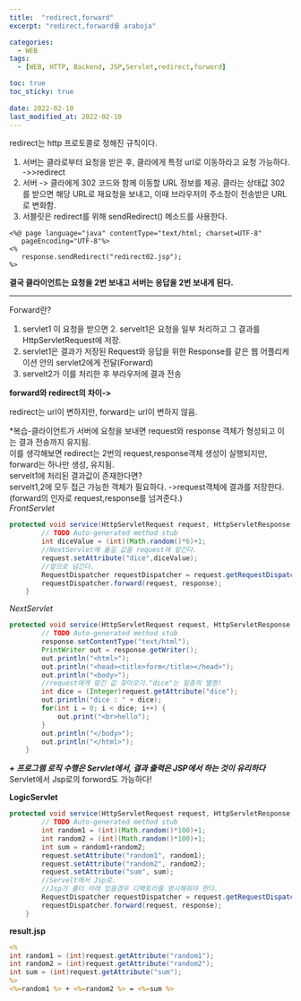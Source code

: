 ```yaml
---
title:  "redirect,forward"
excerpt: "redirect,forward를 araboja"

categories:
  - WEB
tags:
  - [WEB, HTTP, Backend, JSP,Servlet,redirect,forword]

toc: true
toc_sticky: true
 
date: 2022-02-10
last_modified_at: 2022-02-10
---
```

redirect는 http 프로토콜로 정해진 규칙이다.   
 1. 서버는 클라로부터 요청을 받은 후, 클라에게 특정 url로 이동하라고 요청 가능하다. ->>redirect   
 2. 서버 -> 클라에게 302 코드와 함께 이동할 URL 정보를 제공. 클라는 상태값 302를 받으면 해당 URL로 재요청을 보내고, 이때 브라우저의 주소창이 전송받은 URL로 변화함.   
 3. 서블릿은 redirect를 위해 sendRedirect() 메소드를 사용한다.   
 ```
<%@ page language="java" contentType="text/html; charset=UTF-8"
    pageEncoding="UTF-8"%>
<%
	response.sendRedirect("redirect02.jsp");
%>
```
__결국 클라이언트는 요청을 2번 보내고 서버는 응답을 2번 보내게 된다.__   
***   
Forward란?   

1. servlet1 이 요청을 받으면 2. servelt1은 요청을 일부 처리하고 그 결과를 HttpServletRequest에 저장. 
2. servlet1은 결과가 저장된 Request와 응답을 위한 Response를 같은 웹 어플리케이션 안의 servlet2에게 전달(Forward)
3. servelt2가 이를 처리한 후 부라우저에 결과 전송     

__forward와 redirect의 차이->__   

redirect는 url이 변하지만, forward는 url이 변하지 않음.   

*복습-클라이언트가 서버에 요청을 보내면 request와 response 객체가 형성되고 이는 결과 전송까지 유지됨.    
이를 생각해보면 redirect는 2번의 request,response객체 생성이 실행되지만, forward는 하나만 생성, 유지됨.   
servelt1에 처리된 결과값이 존재한다면?   
servelt1,2에 모두 접근 가능한 객체가 필요하다. ->request객체에 결과를 저장한다.(forward의 인자로 request,response를 넘겨준다.)   
*FrontServlet*
```java
protected void service(HttpServletRequest request, HttpServletResponse response) throws ServletException, IOException {
		// TODO Auto-generated method stub
		int diceValue = (int)(Math.random()*6)+1;
		//NextServlet에 옮길 값을 request에 맡긴다.
		request.setAttribute("dice",diceValue);
		//앞으로 넘긴다.
		RequestDispatcher requestDispatcher = request.getRequestDispatcher("/NextServlet");
		requestDispatcher.forward(request, response);
	}
```
*NextServlet*
```java
protected void service(HttpServletRequest request, HttpServletResponse response) throws ServletException, IOException {
		// TODO Auto-generated method stub
		response.setContentType("text/html");
        PrintWriter out = response.getWriter();
        out.println("<html>");
        out.println("<head><title>form</title></head>");
        out.println("<body>");
        //request에게 맡긴 값 찾아오기."dice"는 일종의 별명!
        int dice = (Integer)request.getAttribute("dice");
        out.println("dice : " + dice);
        for(int i = 0; i < dice; i++) {
            out.print("<br>hello");
        }
        out.println("</body>");
        out.println("</html>");
	}
```
___+
프로그램 로직 수행은 Servlet에서, 결과 출력은 JSP에서 하는 것이 유리하다___
Servlet에서 Jsp로의 forword도 가능하다!   
    
**LogicServlet**
```java
protected void service(HttpServletRequest request, HttpServletResponse response) throws ServletException, IOException {
		// TODO Auto-generated method stub
		int random1 = (int)(Math.random()*100)+1;
		int random2 = (int)(Math.random()*100)+1;
		int sum = random1+random2;
		request.setAttribute("random1", random1);
		request.setAttribute("random2", random2);
		request.setAttribute("sum", sum);
		//Servelt에서 Jsp로.
		//Jsp가 폴더 아래 있을경우 디랙토리를 명시해줘야 한다.
		RequestDispatcher requestDispatcher = request.getRequestDispatcher("/Jsp/result.jsp");
		requestDispatcher.forward(request, response);
	}
```
**result.jsp**
```jsp
<%
int random1 = (int)request.getAttribute("random1");
int random2 = (int)request.getAttribute("random2");
int sum = (int)request.getAttribute("sum");
%>
<%=random1 %> + <%=random2 %> = <%=sum %>
```